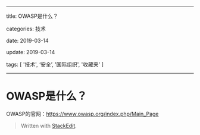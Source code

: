 
---

title: OWASP是什么？

categories: 技术

date: 2019-03-14

update: 2019-03-14

tags: [ '技术', ‘安全’, '国际组织', '收藏夹' ]

---

# OWASP是什么？
OWASP的官网：https://www.owasp.org/index.php/Main_Page












> Written with [StackEdit](https://stackedit.io/).
<!--stackedit_data:
eyJoaXN0b3J5IjpbLTUxOTgyNDU2MF19
-->